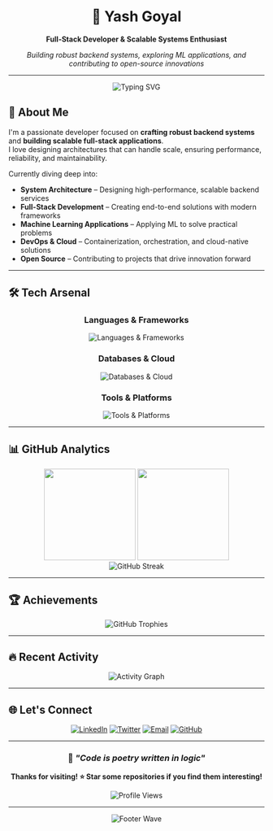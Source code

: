 <div align="center">

# 👋 Yash Goyal

**Full-Stack Developer & Scalable Systems Enthusiast**

*Building robust backend systems, exploring ML applications, and contributing to open-source innovations*

---

<p align="center">
  <img src="https://readme-typing-svg.herokuapp.com?font=JetBrains+Mono&weight=500&size=24&duration=3000&pause=1000&color=22C55E&center=true&vCenter=true&multiline=true&width=600&height=100&lines=Backend+Systems+%7C+DevOps+%7C+ML;Open+Source+Contributor;Scalable+Architecture+Enthusiast" alt="Typing SVG" />
</p>

</div>

## 🚀 About Me

I'm a passionate developer focused on **crafting robust backend systems** and **building scalable full-stack applications**.  
I love designing architectures that can handle scale, ensuring performance, reliability, and maintainability.  

Currently diving deep into:
-  **System Architecture** – Designing high-performance, scalable backend services  
-  **Full-Stack Development** – Creating end-to-end solutions with modern frameworks  
-  **Machine Learning Applications** – Applying ML to solve practical problems  
-  **DevOps & Cloud** – Containerization, orchestration, and cloud-native solutions  
-  **Open Source** – Contributing to projects that drive innovation forward  

---

## 🛠️ Tech Arsenal

<div align="center">

### **Languages & Frameworks**
<p>
  <img src="https://skillicons.dev/icons?i=java,ts,js,python,spring,nodejs,express,react,docker" alt="Languages & Frameworks" />
</p>

### **Databases & Cloud**
<p>
  <img src="https://skillicons.dev/icons?i=postgresql,mongodb,redis,azure,aws,kubernetes,gcp" alt="Databases & Cloud" />
</p>

### **Tools & Platforms**
<p>
  <img src="https://skillicons.dev/icons?i=git,linux,vscode,postman,jenkins,grafana,prometheus" alt="Tools & Platforms" />
</p>

</div>

---

## 📊 GitHub Analytics

<div align="center">
  <img height="180em" src="https://github-readme-stats-sigma-five.vercel.app/api?username=yashgoyal0110&show_icons=true&theme=tokyonight&include_all_commits=true&count_private=true&hide_border=true&bg_color=0D1117&title_color=22C55E&icon_color=3B82F6&text_color=F8FAFC"/>
  <img height="180em" src="https://github-readme-stats-sigma-five.vercel.app/api/top-langs/?username=yashgoyal0110&layout=compact&theme=tokyonight&hide_border=true&bg_color=0D1117&title_color=22C55E&text_color=F8FAFC"/>
</div>

<div align="center">
  <img src="https://github-readme-streak-stats.herokuapp.com?user=yashgoyal0110&theme=tokyonight&hide_border=true&background=0D1117&stroke=22C55E&ring=3B82F6&fire=22C55E&currStreakLabel=F8FAFC&sideLabels=F8FAFC&currStreakNum=22C55E&sideNums=3B82F6" alt="GitHub Streak" />
</div>

---

## 🏆 Achievements

<div align="center">
  <img src="https://github-profile-trophy.vercel.app/?username=yashgoyal0110&theme=tokyonight&no-frame=true&no-bg=true&margin-w=4&column=7" alt="GitHub Trophies" />
</div>

---

## 🔥 Recent Activity

<div align="center">
  <img src="https://github-readme-activity-graph.vercel.app/graph?username=yashgoyal0110&theme=tokyo-night&hide_border=true&bg_color=0D1117&color=22C55E&line=3B82F6&point=F8FAFC" alt="Activity Graph" />
</div>

---

## 🌐 Let's Connect

<div align="center">

[![LinkedIn](https://img.shields.io/badge/LinkedIn-0077B5?style=for-the-badge&logo=linkedin&logoColor=white)](https://www.linkedin.com/in/yashgoyal0110)
[![Twitter](https://img.shields.io/badge/Twitter-1DA1F2?style=for-the-badge&logo=twitter&logoColor=white)](https://x.com/yashgoyal0110)
[![Email](https://img.shields.io/badge/Email-D14836?style=for-the-badge&logo=gmail&logoColor=white)](mailto:yashgoyal.dev@zohomail.in)
[![GitHub](https://img.shields.io/badge/GitHub-100000?style=for-the-badge&logo=github&logoColor=white)](https://github.com/yashgoyal0110)

</div>

---

<div align="center">

### 💭 *"Code is poetry written in logic"*

**Thanks for visiting! ⭐ Star some repositories if you find them interesting!**

<img src="https://komarev.com/ghpvc/?username=yashgoyal0110&label=Profile%20Views&color=22c55e&style=flat-square" alt="Profile Views" />

</div>

---

<div align="center">
  <img src="https://capsule-render.vercel.app/api?type=waving&color=gradient&customColorList=6,11,20&height=100&section=footer&animation=twinkling" alt="Footer Wave" />
</div>
